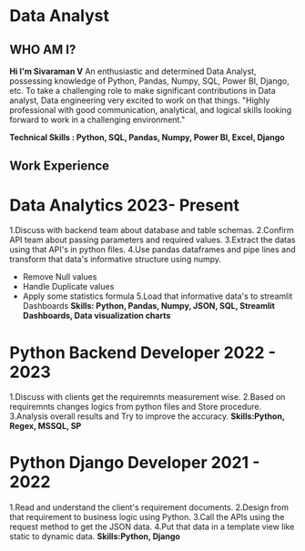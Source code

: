 # Data Analyst

## WHO AM I?
**Hi I'm Sivaraman V** An enthusiastic and determined Data Analyst, possessing knowledge of Python, Pandas, Numpy, SQL, Power BI, Django, etc. To take a challenging role to make significant contributions in Data analyst, Data engineering very excited to work on that things. "Highly professional with good communication, analytical, and logical skills looking forward to work in a challenging environment."

**Technical Skills : Python, SQL, Pandas, Numpy, Power BI, Excel, Django**


## Work Experience
# Data Analytics 2023- Present
1.Discuss with backend team about database and table schemas.
2.Confirm API team about passing parameters and required values.
3.Extract the datas using that API's in python files.
4.Use pandas dataframes and pipe lines and transform that data's informative structure using numpy.
  - Remove Null values
  - Handle Duplicate values
  - Apply some statistics formula
5.Load that informative data's to streamlit Dashboards
**Skills: Python, Pandas, Numpy, JSON, SQL, Streamlit Dashboards, Data visualization charts**

# Python Backend Developer 2022 - 2023
1.Discuss with clients get the requiremnts measurement wise.
2.Based on requiremnts changes logics from python files and Store procedure.
3.Analysis overall results and Try to improve the accuracy.
**Skills:Python, Regex, MSSQL, SP**

# Python Django Developer 2021 - 2022
1.Read and understand the client's requirement documents.
2.Design from that requirement to business logic using Python.
3.Call the APIs using the request method to get the JSON data.
4.Put that data in a template view like static to dynamic data.
**Skills:Python, Django**

